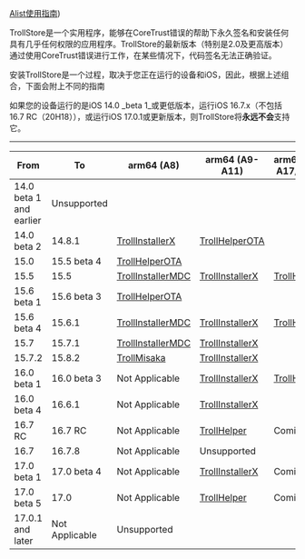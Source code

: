 [Alist使用指南](https://alist.nn.ci/zh/guide/))

TrollStore是一个实用程序，能够在CoreTrust错误的帮助下永久签名和安装任何具有几乎任何权限的应用程序。TrollStore的最新版本（特别是2.0及更高版本）通过使用CoreTrust错误进行工作，在某些情况下，代码签名无法正确验证。

安装TrollStore是一个过程，取决于您正在运行的设备和iOS，因此，根据上述组合，下面会附上不同的指南

如果您的设备运行的是iOS 14.0 _beta 1_或更低版本，运行iOS 16.7.x（不包括16.7 RC（20H18）），或运行iOS 17.0.1或更新版本，则TrollStore将**永远不会**支持它。

___

| From                    | To             | arm64 (A8)                                                   | arm64 (A9-A11)                                               | arm64e (A12-A17/M1-M2)                                       |
| ----------------------- | -------------- | ------------------------------------------------------------ | ------------------------------------------------------------ | ------------------------------------------------------------ |
| 14.0 beta 1 and earlier | Unsupported    |                                                              |                                                              |                                                              |
| 14.0 beta 2             | 14.8.1         | [TrollInstallerX](https://ios.cfw.guide/installing-trollstore-trollinstallerx) | [TrollHelperOTA](https://ios.cfw.guide/installing-trollstore-trollhelperota) |                                                              |
| 15.0                    | 15.5 beta 4    | [TrollHelperOTA](https://ios.cfw.guide/installing-trollstore-trollhelperota) |                                                              |                                                              |
| 15.5                    | 15.5           | [TrollInstallerMDC](https://ios.cfw.guide/installing-trollstore-trollinstallermdc) | [TrollInstallerX](https://ios.cfw.guide/installing-trollstore-trollinstallerx) | [TrollHelperOTA](https://ios.cfw.guide/installing-trollstore-trollhelperota) |
| 15.6 beta 1             | 15.6 beta 3    | [TrollHelperOTA](https://ios.cfw.guide/installing-trollstore-trollhelperota) |                                                              |                                                              |
| 15.6 beta 4             | 15.6.1         | [TrollInstallerMDC](https://ios.cfw.guide/installing-trollstore-trollinstallermdc) | [TrollInstallerX](https://ios.cfw.guide/installing-trollstore-trollinstallerx) | [TrollHelperOTA](https://ios.cfw.guide/installing-trollstore-trollhelperota) |
| 15.7                    | 15.7.1         | [TrollInstallerMDC](https://ios.cfw.guide/installing-trollstore-trollinstallermdc) | [TrollInstallerX](https://ios.cfw.guide/installing-trollstore-trollinstallerx) |                                                              |
| 15.7.2                  | 15.8.2         | [TrollMisaka](https://ios.cfw.guide/installing-trollstore-trollmisaka) | [TrollInstallerX](https://ios.cfw.guide/installing-trollstore-trollinstallerx) |                                                              |
| 16.0 beta 1             | 16.0 beta 3    | Not Applicable                                               | [TrollInstallerX](https://ios.cfw.guide/installing-trollstore-trollinstallerx) | [TrollHelperOTA](https://ios.cfw.guide/installing-trollstore-trollhelperota) |
| 16.0 beta 4             | 16.6.1         | Not Applicable                                               | [TrollInstallerX](https://ios.cfw.guide/installing-trollstore-trollinstallerx) |                                                              |
| 16.7 RC                 | 16.7 RC        | Not Applicable                                               | [TrollHelper](https://ios.cfw.guide/installing-trollstore-trollhelper) | Coming Soon                                                  |
| 16.7                    | 16.7.8         | Not Applicable                                               | Unsupported                                                  |                                                              |
| 17.0 beta 1             | 17.0 beta 4    | Not Applicable                                               | [TrollInstallerX](https://ios.cfw.guide/installing-trollstore-trollinstallerx) | Coming Soon                                                  |
| 17.0 beta 5             | 17.0           | Not Applicable                                               | [TrollHelper](https://ios.cfw.guide/installing-trollstore-trollhelper) | Coming Soon                                                  |
| 17.0.1 and later        | Not Applicable | Unsupported                                                  |                                                              |                                                              |

